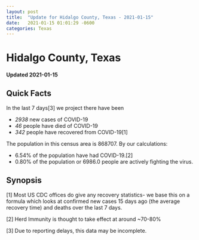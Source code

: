 ```yaml
---
layout: post
title:  "Update for Hidalgo County, Texas - 2021-01-15"
date:   2021-01-15 01:01:29 -0600
categories: Texas
---
```


# Hidalgo County, Texas
#### Updated 2021-01-15

## Quick Facts

In the last 7 days[3] we project there have been
- *2938* new cases of COVID-19
- *46* people have died of COVID-19
- *342* people have recovered from COVID-19[1]

The population in this census area is 868707. By our calculations:
- 6.54% of the population have had COVID-19.[2]
- 0.80% of the population or 6986.0 people are actively fighting the virus.

## Synopsis




[1] Most US CDC offices do give any recovery statistics- we base this on a formula which looks at confirmed new cases
15 days ago (the average recovery time) and deaths over the last 7 days.

[2] Herd Immunity is thought to take effect at around ~70-80%

[3] Due to reporting delays, this data may be incomplete.
 
    